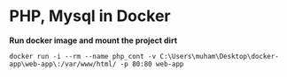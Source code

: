 # PHP, Mysql in Docker
**Run docker image and mount the project dirt**

`docker run -i --rm --name php_cont -v C:\Users\muham\Desktop\docker-app\web-app\:/var/www/html/ -p 80:80 web-app`
